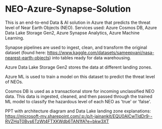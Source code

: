 # NEO-Azure-Synapse-Solution

This is an end-to-end Data & AI solution in Azure that predicts the threat level of Near Earth Objects (NEO). Services used: Azure Cosmos DB, Azure Data Lake Storage Gen2, Azure Synapse Analytics, Azure Machine Learning.

Synapse pipelines are used to ingest, clean, and transform the original dataset (found here: https://www.kaggle.com/datasets/sameepvani/nasa-nearest-earth-objects) into tables ready for data warehousing. 

Azure Data Lake Storage Gen2 stores the data at different landing zones. 

Azure ML is used to train a model on this dataset to predict the threat level of NEOs. 

Cosmos DB is used as a transactional store for incoming unclassified NEO data. This data is ingested, cleaned, and then passed through the trained ML model to classify the hazardous level of each NEO as 'true' or 'false'. 

PPT with architecture diagram and Data Lake landing zone explanations: https://microsoft-my.sharepoint.com/:p:/p/t-jainankit/EQU0AlCwTldDr9--RVZHqT0Bvs6TzWt4FTXKWdb6TAN1fA?e=bkw3XT
